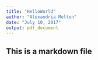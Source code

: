 ```yaml
---
title: "HelloWorld"
author: "Alexandria Melton"
date: "July 10, 2017"
output: pdf_document
---
```


## This is a markdown file
